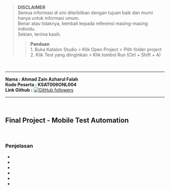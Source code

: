 >**DISCLAIMER**\
>Semua informasi di sini diterbitkan dengan tujuan baik dan murni hanya untuk informasi umum.\
>Benar atau tidaknya, kembali kepada referensi masing-masing individu.\
>Sekian, terima kasih.
>
>>**Panduan**\
>		1. Buka Katalon Studio > Klik Open Project > Pilih folder project\
>		2. Klik Test yang diinginkan > Klik tombol Run (Ctrl + Shift + A)

&nbsp;
- - - -
**Nama        : Ahmad Zain Azharul Falah**\
**Kode Peserta : KSAT006ONL004**\
**Link Github  :** [![GitHub followers](https://img.shields.io/github/followers/zenzett?label=Zain&style=social)](https://github.com/zenzett/Hacktiv8-Katalon)
- - - -

&nbsp;
## Final Project - Mobile Test Automation

&nbsp;
### Penjelasan
- 
- 
- 
- 
- 
- 

&nbsp;